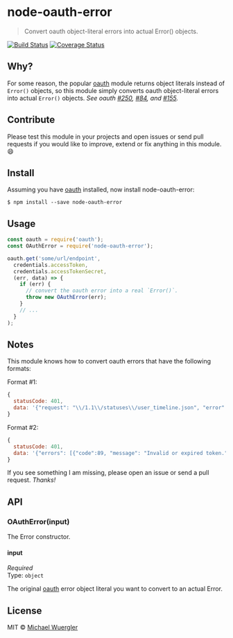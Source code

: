 # node-oauth-error

> Convert oauth object-literal errors into actual Error() objects. 

[![Build Status](https://travis-ci.org/radiovisual/node-oauth-error.svg?branch=master)](https://travis-ci.org/radiovisual/node-oauth-error) [![Coverage Status](https://coveralls.io/repos/github/radiovisual/node-oauth-error/badge.svg?branch=master)](https://coveralls.io/github/radiovisual/node-oauth-error?branch=master)


## Why? 

For some reason, the popular [oauth](https://github.com/ciaranj/node-oauth) module returns object literals instead of `Error()` objects,
so this module simply converts oauth object-literal errors into actual `Error()` objects. *See oauth [#250](https://github.com/ciaranj/node-oauth/issues/250), [#84](https://github.com/ciaranj/node-oauth/pull/84), and [#155](https://github.com/ciaranj/node-oauth/pull/155).* 


## Contribute

Please test this module in your projects and open issues or send pull requests if you would like to improve, extend or
fix anything in this module. :smile:


## Install

Assuming you have [oauth](https://github.com/ciaranj/node-oauth) installed, now install node-oauth-error:
```
$ npm install --save node-oauth-error
```


## Usage

```js
const oauth = require('oauth');
const OAuthError = require('node-oauth-error');

oauth.get('some/url/endpoint',
  credentials.accessToken,
  credentials.accessTokenSecret,
  (err, data) => {
    if (err) {
      // convert the oauth error into a real `Error()`.
      throw new OAuthError(err);
    }
	// ...
  }
);
```


## Notes

This module knows how to convert oauth errors that have the following formats:

Format #1:
```js
{
  statusCode: 401,
  data: '{"request": "\\/1.1\\/statuses\\/user_timeline.json", "error": "Not authorized."}'
}
```

Format #2:
```js
{
  statusCode: 401,
  data: '{"errors": [{"code":89, "message": "Invalid or expired token."}]}'
}
```

If you see something I am missing, please open an issue or send a pull request. *Thanks!*


## API

### OAuthError(input)

The Error constructor.

#### input

*Required*  
Type: `object`

The original [oauth](https://github.com/ciaranj/node-oauth) error object literal you want to convert to an actual Error. 


## License

MIT © [Michael Wuergler](http://numetriclabs.com)
